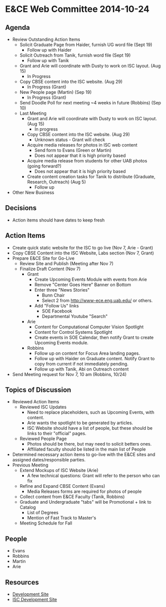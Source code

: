 # E&CE Web Committee 2014-10-24

## Agenda

* Review Outstanding Action Items
    * Solicit Graduate Page from Haider, furnish UG word file (Sept 19)
        * Follow up with Haider
    * Solicit Outreach from Tanik, furnish word file (Sept 19)
        * Follow up with Tanik
    * Grant and Arie will coordinate with Dusty to work on ISC layout. (Aug 15)
        * In Progress
    * Copy CBSE content into the ISC website. (Aug 29)
        * In Progress (Grant)
    * New People page (Martin) (Sep 19)
        * In Progress (Grant)
    * Send Doodle Poll for next meeting ~4 weeks in future (Robbins) (Sep 10)
    * Last Meeting
        * Grant and Arie will coordinate with Dusty to work on ISC layout. (Aug 15)
            * In progress
        * Copy CBSE content into the ISC website. (Aug 29)
            * Unknown status - Grant will check
        * Acquire media releases for photos in ISC web content
            * Send form to Evans (Green or Martin)
            * Does not appear that it is high priority based
        * Acquire media release from students for other UAB photos (going forward?)
            * Does not appear that it is high priority based
        * Create content creation tasks for Tanik to distribute (Graduate, Research, Outreach) (Aug 5)
            * Follow up
* Other New Business

## Decisions

* Action items should have dates to keep fresh

## Action Items

* Create quick static website for the ISC to go live (Nov 7, Arie - Grant)
* Copy CBSE Content into the ISC Website, Labs section (Nov 7, Grant)
* Prepare E&CE Site for Go-Live
    * Review Site and Publish (Meeting after Nov 7)
    * Finalize Draft Content (Nov 7)
        * Grant
            * Create Upcoming Events Module with events from Arie
            * Remove "Center Goes Here" Banner on Bottom
            * Enter three "News Stories"
                * Bunn Chair
                * Select 2 from http://www-ece.eng.uab.edu/ or others.
            * Add "Follow Us" links
                * SOE Facebook
                * Departmental Youtube "Search"
        * Arie
            * Content for Computational Computer Vision Spotlight
            * Content for Control Systems Spotlight
            * Create events in SOE Calendar, then notify Grant to create Upcoming Events module.
        * Robbins
            * Follow up on content for Focus Area landing pages.
            * Follow up with Haider on Graduate content. Notify Grant to copy from current if not immediately pending.
            * Follow up with Tanik, Abi on Outreach content
* Send Meeting request for Nov 7, 10 am (Robbins, 10/24)

## Topics of Discussion

* Reviewed Action Items
    * Reviewed ISC Updates
        * Need to replace placeholders, such as Upcoming Events, with content.
        * Arie wants the spotlight to be generated by articles.
        * ISC Website should have a list of people, but these should be links to their "official" pages.
    * Reviewed People Page
        * Photos should be there, but may need to solicit betters ones.
        * Affiliated faculty should be listed in the main list of People
* Determined necessary action items to go-live with the E&CE sites and assigned dates/responsible parties.
* Previous Meeting
    * Extend Mockups of ISC Website (Arie)
        * A few technical questions: Grant will refer to the person who can fix
    * Refine and Expand CBSE Content (Evans)
        * Media Releases forms are required for photos of people
    * Collect content from E&CE Faculty (Tanik, Robbins)
    * Graduate and Undergraduate "tabs" will be Promotional + link to Catalog
        * List of Degrees
        * Mention of Fast Track to Master's
    * Meeting Schedule for Fall

## People

* Evans
* Robbins
* Martin
* Arie


## Resources

* [Development Site](http://wwwpj2.it.uab.edu/engineering/ece/)
* [ISC Development Site](https://wwwpj2.it.uab.edu/isc/)

